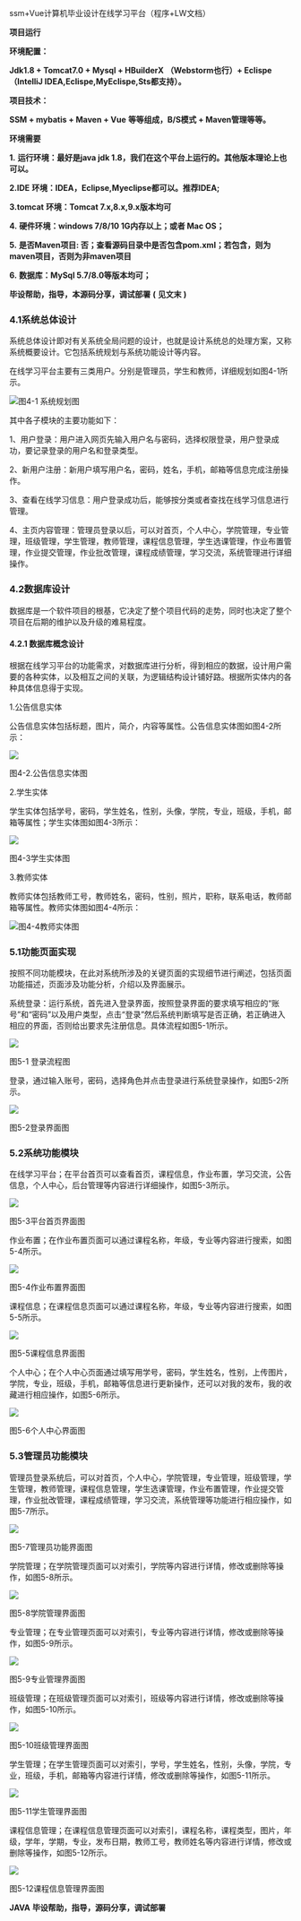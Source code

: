 ssm+Vue计算机毕业设计在线学习平台（程序+LW文档）

**项目运行**

**环境配置：**

**Jdk1.8 + Tomcat7.0 + Mysql + HBuilderX** **（Webstorm也行）+ Eclispe（IntelliJ
IDEA,Eclispe,MyEclispe,Sts都支持）。**

**项目技术：**

**SSM + mybatis + Maven + Vue** **等等组成，B/S模式 + Maven管理等等。**

**环境需要**

**1.** **运行环境：最好是java jdk 1.8，我们在这个平台上运行的。其他版本理论上也可以。**

**2.IDE** **环境：IDEA，Eclipse,Myeclipse都可以。推荐IDEA;**

**3.tomcat** **环境：Tomcat 7.x,8.x,9.x版本均可**

**4.** **硬件环境：windows 7/8/10 1G内存以上；或者 Mac OS；**

**5.** **是否Maven项目: 否；查看源码目录中是否包含pom.xml；若包含，则为maven项目，否则为非maven项目**

**6.** **数据库：MySql 5.7/8.0等版本均可；**

**毕设帮助，指导，本源码分享，调试部署** **(** **见文末** **)**

### 4.1系统总体设计

系统总体设计即对有关系统全局问题的设计，也就是设计系统总的处理方案，又称系统概要设计。它包括系统规划与系统功能设计等内容。

在线学习平台主要有三类用户。分别是管理员，学生和教师，详细规划如图4-1所示。

![](./res/433530ef4da54a4289255f04ce6ab330.png)图4-1 系统规划图

其中各子模块的主要功能如下：

1、用户登录：用户进入网页先输入用户名与密码，选择权限登录，用户登录成功，要记录登录的用户名和登录类型。

2、新用户注册：新用户填写用户名，密码，姓名，手机，邮箱等信息完成注册操作。

3、查看在线学习信息：用户登录成功后，能够按分类或者查找在线学习信息进行管理。

4、主页内容管理：管理员登录以后，可以对首页，个人中心，学院管理，专业管理，班级管理，学生管理，教师管理，课程信息管理，学生选课管理，作业布置管理，作业提交管理，作业批改管理，课程成绩管理，学习交流，系统管理进行详细操作。

### 4.2数据库设计

数据库是一个软件项目的根基，它决定了整个项目代码的走势，同时也决定了整个项目在后期的维护以及升级的难易程度。

#### 4.2.1 数据库概念设计

根据在线学习平台的功能需求，对数据库进行分析，得到相应的数据，设计用户需要的各种实体，以及相互之间的关联，为逻辑结构设计铺好路。根据所实体内的各种具体信息得于实现。

1.公告信息实体

公告信息实体包括标题，图片，简介，内容等属性。公告信息实体图如图4-2所示：

![](./res/f3604c7a19e94eb396f5fdf6b028c859.png)

图4-2.公告信息实体图

2.学生实体

学生实体包括学号，密码，学生姓名，性别，头像，学院，专业，班级，手机，邮箱等属性；学生实体图如图4-3所示：

![](./res/4e999f100d6047aa85253ae8bff07227.png)

图4-3学生实体图

3.教师实体

教师实体包括教师工号，教师姓名，密码，性别，照片，职称，联系电话，教师邮箱等属性。教师实体图如图4-4所示：

![](./res/f37b52797611478fa8d84e0a3e09406f.png)图4-4教师实体图

### 5.1功能页面实现

按照不同功能模块，在此对系统所涉及的关键页面的实现细节进行阐述，包括页面功能描述，页面涉及功能分析，介绍以及界面展示。

系统登录：运行系统，首先进入登录界面，按照登录界面的要求填写相应的“账号”和“密码”以及用户类型，点击“登录”然后系统判断填写是否正确，若正确进入相应的界面，否则给出要求先注册信息。具体流程如图5-1所示。

![](./res/f84e02b225b34e5d937b066b2055d3c1.png)

图5-1 登录流程图

登录，通过输入账号，密码，选择角色并点击登录进行系统登录操作，如图5-2所示。

![](./res/c2b0be51fc2b4deab3d783e0d9a246f2.png)

图5-2登录界面图

### 5.2系统功能模块

在线学习平台；在平台首页可以查看首页，课程信息，作业布置，学习交流，公告信息，个人中心，后台管理等内容进行详细操作，如图5-3所示。

![](./res/130104280f124d41ab755be6ea26f504.png)

图5-3平台首页界面图

作业布置；在作业布置页面可以通过课程名称，年级，专业等内容进行搜索，如图5-4所示。

![](./res/5235441e86cb42968cdcbea6ef500281.png)

图5-4作业布置界面图

课程信息；在课程信息页面可以通过课程名称，年级，专业等内容进行搜索，如图5-5所示。

![](./res/8d5c923f488b467799cdfb40354b9338.png)

图5-5课程信息界面图

个人中心；在个人中心页面通过填写用学号，密码，学生姓名，性别，上传图片，学院，专业，班级，手机，邮箱等信息进行更新操作，还可以对我的发布，我的收藏进行相应操作，如图5-6所示。

![](./res/431f0ed9dead4c02a4b37bf935d411a6.png)

图5-6个人中心界面图

### 5.3管理员功能模块

管理员登录系统后，可以对首页，个人中心，学院管理，专业管理，班级管理，学生管理，教师管理，课程信息管理，学生选课管理，作业布置管理，作业提交管理，作业批改管理，课程成绩管理，学习交流，系统管理等功能进行相应操作，如图5-7所示。

![](./res/617504df2d7942d48c85d22e9a0f2896.png)

图5-7管理员功能界面图

学院管理；在学院管理页面可以对索引，学院等内容进行详情，修改或删除等操作，如图5-8所示。

![](./res/980fd48fb4e9414ca019276b8a7ace95.png)

图5-8学院管理界面图

专业管理；在专业管理页面可以对索引，专业等内容进行详情，修改或删除等操作，如图5-9所示。

![](./res/340d988701554bf98c4f820394e1251f.png)

图5-9专业管理界面图

班级管理；在班级管理页面可以对索引，班级等内容进行详情，修改或删除等操作，如图5-10所示。

![](./res/f6cde429ae294977bde3a766ac13f0fe.png)

图5-10班级管理界面图

学生管理；在学生管理页面可以对索引，学号，学生姓名，性别，头像，学院，专业，班级，手机，邮箱等内容进行详情，修改或删除等操作，如图5-11所示。

![](./res/b6de717b70a04eee9df7925188563977.png)

图5-11学生管理界面图

课程信息管理；在课程信息管理页面可以对索引，课程名称，课程类型，图片，年级，学年，学期，专业，发布日期，教师工号，教师姓名等内容进行详情，修改或删除等操作，如图5-12所示。

![](./res/77e199b27b4d4cf98eda78cb5405f860.png)

图5-12课程信息管理界面图

**JAVA** **毕设帮助，指导，源码分享，调试部署**

